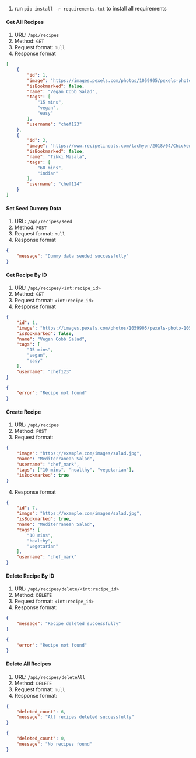 1. run `pip install -r requirements.txt` to install all requirements

#### Get All Recipes
1. URL: `/api/recipes`
2. Method: `GET`
3. Request format: `null`
4. Response format
```json
[
    {
        "id": 1,
        "image": "https://images.pexels.com/photos/1059905/pexels-photo-1059905.jpeg",
        "isBookmarked": false,
        "name": "Vegan Cobb Salad",
        "tags": [
            "15 mins",
            "vegan",
            "easy"
        ],
        "username": "chef123"
    },
    {
        "id": 2,
        "image": "https://www.recipetineats.com/tachyon/2018/04/Chicken-Tikka-Masala_0-SQ.jpg",
        "isBookmarked": false,
        "name": "Tikki Masala",
        "tags": [
            "60 mins",
            "indian"
        ],
        "username": "chef124"
    }
]
```
#### Set Seed Dummy Data
1. URL: `/api/recipes/seed`
2. Method: `POST`
3. Request format: `null`
4. Response format
```json
{
    "message": "Dummy data seeded successfully"
}
```
#### Get Recipe By ID
1. URL: `/api/recipes/<int:recipe_id>`
2. Method: `GET`
3. Request format: `<int:recipe_id>`
4. Response format
```json
{
    "id": 1,
    "image": "https://images.pexels.com/photos/1059905/pexels-photo-1059905.jpeg",
    "isBookmarked": false,
    "name": "Vegan Cobb Salad",
    "tags": [
        "15 mins",
        "vegan",
        "easy"
    ],
    "username": "chef123"
}
```
```json
{
    "error": "Recipe not found"
}
```
#### Create Recipe
1. URL: `/api/recipes`
2. Method: `POST`
3. Request format: 
```json
{
    "image": "https://example.com/images/salad.jpg",
    "name": "Mediterranean Salad",
    "username": "chef_mark",
    "tags": ["10 mins", "healthy", "vegetarian"],
    "isBookmarked": true
}
```
4. Response format
```json
{
    "id": 7,
    "image": "https://example.com/images/salad.jpg",
    "isBookmarked": true,
    "name": "Mediterranean Salad",
    "tags": [
        "10 mins",
        "healthy",
        "vegetarian"
    ],
    "username": "chef_mark"
}
```

#### Delete Recipe By ID
1. URL: `/api/recipes/delete/<int:recipe_id>`
2. Method: `DELETE`
3. Request format: `<int:recipe_id>`
4. Response format:
```json
{
    "message": "Recipe deleted successfully"
}
```
```json
{
    "error": "Recipe not found"
}
```

#### Delete All Recipes
1. URL: `/api/recipes/deleteAll`
2. Method: `DELETE`
3. Request format: `null`
4. Response format:
```json
{
    "deleted_count": 6,
    "message": "All recipes deleted successfully"
}
```
```json
{
    "deleted_count": 0,
    "message": "No recipes found"
}
```


